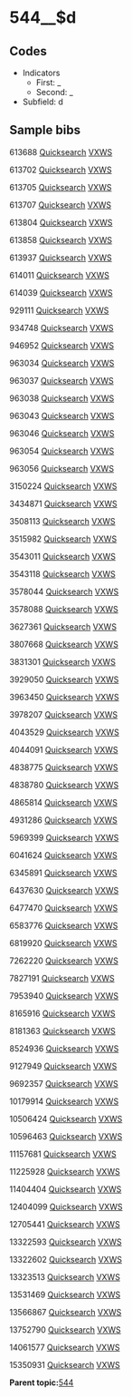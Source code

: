 # 544\_\_$d

## Codes

-   Indicators
    -   First: \_
    -   Second: \_
-   Subfield: d

## Sample bibs

613688 [Quicksearch](https://search.library.yale.edu/catalog/613688) [VXWS](http://prodorbis.library.yale.edu:7014/vxws/GetHoldingsService?bibId=613688)

613702 [Quicksearch](https://search.library.yale.edu/catalog/613702) [VXWS](http://prodorbis.library.yale.edu:7014/vxws/GetHoldingsService?bibId=613702)

613705 [Quicksearch](https://search.library.yale.edu/catalog/613705) [VXWS](http://prodorbis.library.yale.edu:7014/vxws/GetHoldingsService?bibId=613705)

613707 [Quicksearch](https://search.library.yale.edu/catalog/613707) [VXWS](http://prodorbis.library.yale.edu:7014/vxws/GetHoldingsService?bibId=613707)

613804 [Quicksearch](https://search.library.yale.edu/catalog/613804) [VXWS](http://prodorbis.library.yale.edu:7014/vxws/GetHoldingsService?bibId=613804)

613858 [Quicksearch](https://search.library.yale.edu/catalog/613858) [VXWS](http://prodorbis.library.yale.edu:7014/vxws/GetHoldingsService?bibId=613858)

613937 [Quicksearch](https://search.library.yale.edu/catalog/613937) [VXWS](http://prodorbis.library.yale.edu:7014/vxws/GetHoldingsService?bibId=613937)

614011 [Quicksearch](https://search.library.yale.edu/catalog/614011) [VXWS](http://prodorbis.library.yale.edu:7014/vxws/GetHoldingsService?bibId=614011)

614039 [Quicksearch](https://search.library.yale.edu/catalog/614039) [VXWS](http://prodorbis.library.yale.edu:7014/vxws/GetHoldingsService?bibId=614039)

929111 [Quicksearch](https://search.library.yale.edu/catalog/929111) [VXWS](http://prodorbis.library.yale.edu:7014/vxws/GetHoldingsService?bibId=929111)

934748 [Quicksearch](https://search.library.yale.edu/catalog/934748) [VXWS](http://prodorbis.library.yale.edu:7014/vxws/GetHoldingsService?bibId=934748)

946952 [Quicksearch](https://search.library.yale.edu/catalog/946952) [VXWS](http://prodorbis.library.yale.edu:7014/vxws/GetHoldingsService?bibId=946952)

963034 [Quicksearch](https://search.library.yale.edu/catalog/963034) [VXWS](http://prodorbis.library.yale.edu:7014/vxws/GetHoldingsService?bibId=963034)

963037 [Quicksearch](https://search.library.yale.edu/catalog/963037) [VXWS](http://prodorbis.library.yale.edu:7014/vxws/GetHoldingsService?bibId=963037)

963038 [Quicksearch](https://search.library.yale.edu/catalog/963038) [VXWS](http://prodorbis.library.yale.edu:7014/vxws/GetHoldingsService?bibId=963038)

963043 [Quicksearch](https://search.library.yale.edu/catalog/963043) [VXWS](http://prodorbis.library.yale.edu:7014/vxws/GetHoldingsService?bibId=963043)

963046 [Quicksearch](https://search.library.yale.edu/catalog/963046) [VXWS](http://prodorbis.library.yale.edu:7014/vxws/GetHoldingsService?bibId=963046)

963054 [Quicksearch](https://search.library.yale.edu/catalog/963054) [VXWS](http://prodorbis.library.yale.edu:7014/vxws/GetHoldingsService?bibId=963054)

963056 [Quicksearch](https://search.library.yale.edu/catalog/963056) [VXWS](http://prodorbis.library.yale.edu:7014/vxws/GetHoldingsService?bibId=963056)

3150224 [Quicksearch](https://search.library.yale.edu/catalog/3150224) [VXWS](http://prodorbis.library.yale.edu:7014/vxws/GetHoldingsService?bibId=3150224)

3434871 [Quicksearch](https://search.library.yale.edu/catalog/3434871) [VXWS](http://prodorbis.library.yale.edu:7014/vxws/GetHoldingsService?bibId=3434871)

3508113 [Quicksearch](https://search.library.yale.edu/catalog/3508113) [VXWS](http://prodorbis.library.yale.edu:7014/vxws/GetHoldingsService?bibId=3508113)

3515982 [Quicksearch](https://search.library.yale.edu/catalog/3515982) [VXWS](http://prodorbis.library.yale.edu:7014/vxws/GetHoldingsService?bibId=3515982)

3543011 [Quicksearch](https://search.library.yale.edu/catalog/3543011) [VXWS](http://prodorbis.library.yale.edu:7014/vxws/GetHoldingsService?bibId=3543011)

3543118 [Quicksearch](https://search.library.yale.edu/catalog/3543118) [VXWS](http://prodorbis.library.yale.edu:7014/vxws/GetHoldingsService?bibId=3543118)

3578044 [Quicksearch](https://search.library.yale.edu/catalog/3578044) [VXWS](http://prodorbis.library.yale.edu:7014/vxws/GetHoldingsService?bibId=3578044)

3578088 [Quicksearch](https://search.library.yale.edu/catalog/3578088) [VXWS](http://prodorbis.library.yale.edu:7014/vxws/GetHoldingsService?bibId=3578088)

3627361 [Quicksearch](https://search.library.yale.edu/catalog/3627361) [VXWS](http://prodorbis.library.yale.edu:7014/vxws/GetHoldingsService?bibId=3627361)

3807668 [Quicksearch](https://search.library.yale.edu/catalog/3807668) [VXWS](http://prodorbis.library.yale.edu:7014/vxws/GetHoldingsService?bibId=3807668)

3831301 [Quicksearch](https://search.library.yale.edu/catalog/3831301) [VXWS](http://prodorbis.library.yale.edu:7014/vxws/GetHoldingsService?bibId=3831301)

3929050 [Quicksearch](https://search.library.yale.edu/catalog/3929050) [VXWS](http://prodorbis.library.yale.edu:7014/vxws/GetHoldingsService?bibId=3929050)

3963450 [Quicksearch](https://search.library.yale.edu/catalog/3963450) [VXWS](http://prodorbis.library.yale.edu:7014/vxws/GetHoldingsService?bibId=3963450)

3978207 [Quicksearch](https://search.library.yale.edu/catalog/3978207) [VXWS](http://prodorbis.library.yale.edu:7014/vxws/GetHoldingsService?bibId=3978207)

4043529 [Quicksearch](https://search.library.yale.edu/catalog/4043529) [VXWS](http://prodorbis.library.yale.edu:7014/vxws/GetHoldingsService?bibId=4043529)

4044091 [Quicksearch](https://search.library.yale.edu/catalog/4044091) [VXWS](http://prodorbis.library.yale.edu:7014/vxws/GetHoldingsService?bibId=4044091)

4838775 [Quicksearch](https://search.library.yale.edu/catalog/4838775) [VXWS](http://prodorbis.library.yale.edu:7014/vxws/GetHoldingsService?bibId=4838775)

4838780 [Quicksearch](https://search.library.yale.edu/catalog/4838780) [VXWS](http://prodorbis.library.yale.edu:7014/vxws/GetHoldingsService?bibId=4838780)

4865814 [Quicksearch](https://search.library.yale.edu/catalog/4865814) [VXWS](http://prodorbis.library.yale.edu:7014/vxws/GetHoldingsService?bibId=4865814)

4931286 [Quicksearch](https://search.library.yale.edu/catalog/4931286) [VXWS](http://prodorbis.library.yale.edu:7014/vxws/GetHoldingsService?bibId=4931286)

5969399 [Quicksearch](https://search.library.yale.edu/catalog/5969399) [VXWS](http://prodorbis.library.yale.edu:7014/vxws/GetHoldingsService?bibId=5969399)

6041624 [Quicksearch](https://search.library.yale.edu/catalog/6041624) [VXWS](http://prodorbis.library.yale.edu:7014/vxws/GetHoldingsService?bibId=6041624)

6345891 [Quicksearch](https://search.library.yale.edu/catalog/6345891) [VXWS](http://prodorbis.library.yale.edu:7014/vxws/GetHoldingsService?bibId=6345891)

6437630 [Quicksearch](https://search.library.yale.edu/catalog/6437630) [VXWS](http://prodorbis.library.yale.edu:7014/vxws/GetHoldingsService?bibId=6437630)

6477470 [Quicksearch](https://search.library.yale.edu/catalog/6477470) [VXWS](http://prodorbis.library.yale.edu:7014/vxws/GetHoldingsService?bibId=6477470)

6583776 [Quicksearch](https://search.library.yale.edu/catalog/6583776) [VXWS](http://prodorbis.library.yale.edu:7014/vxws/GetHoldingsService?bibId=6583776)

6819920 [Quicksearch](https://search.library.yale.edu/catalog/6819920) [VXWS](http://prodorbis.library.yale.edu:7014/vxws/GetHoldingsService?bibId=6819920)

7262220 [Quicksearch](https://search.library.yale.edu/catalog/7262220) [VXWS](http://prodorbis.library.yale.edu:7014/vxws/GetHoldingsService?bibId=7262220)

7827191 [Quicksearch](https://search.library.yale.edu/catalog/7827191) [VXWS](http://prodorbis.library.yale.edu:7014/vxws/GetHoldingsService?bibId=7827191)

7953940 [Quicksearch](https://search.library.yale.edu/catalog/7953940) [VXWS](http://prodorbis.library.yale.edu:7014/vxws/GetHoldingsService?bibId=7953940)

8165916 [Quicksearch](https://search.library.yale.edu/catalog/8165916) [VXWS](http://prodorbis.library.yale.edu:7014/vxws/GetHoldingsService?bibId=8165916)

8181363 [Quicksearch](https://search.library.yale.edu/catalog/8181363) [VXWS](http://prodorbis.library.yale.edu:7014/vxws/GetHoldingsService?bibId=8181363)

8524936 [Quicksearch](https://search.library.yale.edu/catalog/8524936) [VXWS](http://prodorbis.library.yale.edu:7014/vxws/GetHoldingsService?bibId=8524936)

9127949 [Quicksearch](https://search.library.yale.edu/catalog/9127949) [VXWS](http://prodorbis.library.yale.edu:7014/vxws/GetHoldingsService?bibId=9127949)

9692357 [Quicksearch](https://search.library.yale.edu/catalog/9692357) [VXWS](http://prodorbis.library.yale.edu:7014/vxws/GetHoldingsService?bibId=9692357)

10179914 [Quicksearch](https://search.library.yale.edu/catalog/10179914) [VXWS](http://prodorbis.library.yale.edu:7014/vxws/GetHoldingsService?bibId=10179914)

10506424 [Quicksearch](https://search.library.yale.edu/catalog/10506424) [VXWS](http://prodorbis.library.yale.edu:7014/vxws/GetHoldingsService?bibId=10506424)

10596463 [Quicksearch](https://search.library.yale.edu/catalog/10596463) [VXWS](http://prodorbis.library.yale.edu:7014/vxws/GetHoldingsService?bibId=10596463)

11157681 [Quicksearch](https://search.library.yale.edu/catalog/11157681) [VXWS](http://prodorbis.library.yale.edu:7014/vxws/GetHoldingsService?bibId=11157681)

11225928 [Quicksearch](https://search.library.yale.edu/catalog/11225928) [VXWS](http://prodorbis.library.yale.edu:7014/vxws/GetHoldingsService?bibId=11225928)

11404404 [Quicksearch](https://search.library.yale.edu/catalog/11404404) [VXWS](http://prodorbis.library.yale.edu:7014/vxws/GetHoldingsService?bibId=11404404)

12404099 [Quicksearch](https://search.library.yale.edu/catalog/12404099) [VXWS](http://prodorbis.library.yale.edu:7014/vxws/GetHoldingsService?bibId=12404099)

12705441 [Quicksearch](https://search.library.yale.edu/catalog/12705441) [VXWS](http://prodorbis.library.yale.edu:7014/vxws/GetHoldingsService?bibId=12705441)

13322593 [Quicksearch](https://search.library.yale.edu/catalog/13322593) [VXWS](http://prodorbis.library.yale.edu:7014/vxws/GetHoldingsService?bibId=13322593)

13322602 [Quicksearch](https://search.library.yale.edu/catalog/13322602) [VXWS](http://prodorbis.library.yale.edu:7014/vxws/GetHoldingsService?bibId=13322602)

13323513 [Quicksearch](https://search.library.yale.edu/catalog/13323513) [VXWS](http://prodorbis.library.yale.edu:7014/vxws/GetHoldingsService?bibId=13323513)

13531469 [Quicksearch](https://search.library.yale.edu/catalog/13531469) [VXWS](http://prodorbis.library.yale.edu:7014/vxws/GetHoldingsService?bibId=13531469)

13566867 [Quicksearch](https://search.library.yale.edu/catalog/13566867) [VXWS](http://prodorbis.library.yale.edu:7014/vxws/GetHoldingsService?bibId=13566867)

13752790 [Quicksearch](https://search.library.yale.edu/catalog/13752790) [VXWS](http://prodorbis.library.yale.edu:7014/vxws/GetHoldingsService?bibId=13752790)

14061577 [Quicksearch](https://search.library.yale.edu/catalog/14061577) [VXWS](http://prodorbis.library.yale.edu:7014/vxws/GetHoldingsService?bibId=14061577)

15350931 [Quicksearch](https://search.library.yale.edu/catalog/15350931) [VXWS](http://prodorbis.library.yale.edu:7014/vxws/GetHoldingsService?bibId=15350931)

**Parent topic:**[544](../../tags/544/544.md)

